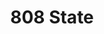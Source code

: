 ---
title: "808 State"
summary: "Manchester’s techno pioneers were formed in 1988 when Martin Price, owner of the city’s Eastern Bloc underground record store, teamed up with Graham Massey, formerly of Factory Records’ Biting Tongues and more recently known as a producer. The debut album, Newbuild, was cut in collaboration with fellow Mancunian Gerald Simpson. The trio were also responsible for mixing tracks for local artists, including Inspiral Carpets. In 1989 Simpson departed to launch his own vehicle, A Guy Called Gerald, and DJ duo the Spinmasters were drafted into 808 State. The new quartet cut the Quadrastate EP, a club hit, and the single Pacific which crossed over into the national top ten at the tail end of 1989. The timing of their rise worked in their favour, as the Madchester explosion began dominating the UK music and style press. 808 State were cast alongside the likes of the Stone Roses and Happy Mondays which aroused interest from the rock world and broke down barriers between the indie and dance factions. 808 State signed to ZTT in 1990 and delivered the album 808:90, which was adopted by the rave generation as a soundtrack to post-gig chill out sessions, as well as becoming popular with DJs and rock concert audiences. Additionally, a single, The Only Rhyme That Bites, cut with rapper MC Tunes made the UK top ten in June. Ex:El followed in 1991, and included collaborations with Björk, and New Order vocalist Bernard Sumner. In October of that year a US tour was arranged, but Price decided against making the trip, preferring to stay in Manchester to encourage and manage local talent, and developing his own musical ideas. 808 State pressed on, recording Gorgeous, which featured Echo and the Bunnymen singer Ian McCulloch and samples from sources such as The Jam, UB40 and sound bites from Star Wars. The band also delivered a string of remixes for other artists including David Bowie, Soundgarden and Primal Scream. In 1996, 808 State re-emerged with a new album, the experimental Don Solaris. The record’s currency was informed by acid-house and trip-hop, occasionally veering into the in-vogue sounds of jungle and garage, the music du jour of UK clubland. Once more guest vocalists were employed to add colour to the familiar layered sonic textures - James Dean Bradfield and Lamb’s Louise Rhodes amongst them – and paved the way for a homecoming concert to close the commonwealth games, in front of 40,000 people. They also hosted radio shows on Sunset FM & Kiss FM . In January 2015 Darren Partington received an 18-month jail sentence for dealing heroin and crack cocaine; this ended his tenure with 808 State. From this point Massey and Barker continued as a duo. After a short illness, Andy Barker died on 6 November 2021."
image: "808-state.jpg"
apple_music_artist_url: "https://music.apple.com/gb/artist/808-state/1290740"
wikipedia_url: "https://en.wikipedia.org/wiki/808_State"
---